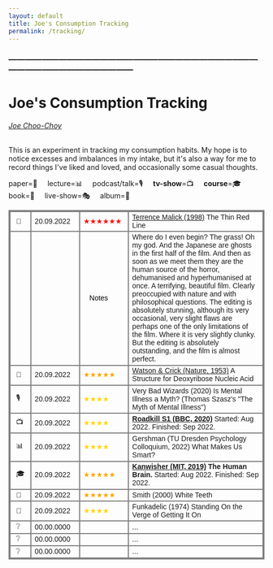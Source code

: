 ```yaml
---
layout: default
title: Joe's Consumption Tracking
permalink: /tracking/
---
```

<!-- <h1 class="mt-5" itemprop="name headline">{{ page.title | escape }}</h1> -->
<!-- <a href="#test_linked_text">Test link.</a> -->

### —————————————————————————————————————————————
# Joe's Consumption Tracking
<i><a href="https://jchooch.github.io/"> Joe Choo-Choy </a></i>
<br>
<br>

This is an experiment in tracking my consumption habits. My hope is to notice excesses and imbalances in my intake, but it's also a way for me to record things I've liked and loved, and occasionally some casual thoughts. 

paper=📄 &nbsp;&nbsp;&nbsp;
lecture=📊 &nbsp;&nbsp;&nbsp;
podcast/talk=🎙️ &nbsp;&nbsp;&nbsp;
<b>tv-show</b>=📺 &nbsp;&nbsp;&nbsp;
<b>course</b>=🎓 &nbsp;&nbsp;&nbsp;
book=📖 &nbsp;&nbsp;&nbsp;
live-show=🎭 &nbsp;&nbsp;&nbsp;
album=💽 &nbsp;&nbsp;&nbsp;
<br>

<html>
<style>
table, th, td {
  border: 2px solid gray;
  border-collapse: collapse;
}
</style>

<table class="mt-3" style="font-family:tahoma,sans-serif; font-size:14px;">
      <tr>
      	<td>&nbsp;🎥&nbsp;</td>
        <td style="min-width:80px">20.09.2022</td>
        <td style="min-width:80px;color:red;"> ★★★★★★ </td>
        <td><a href="https://www.imdb.com/title/tt0120863/">Terrence Malick (1998)</a> The Thin Red Line </td>
      </tr>
      <tr> 
      	<td></td>
      	<td style="min-width:80px"></td>
	    <td style="min-width:80px;color:black;">&nbsp;&nbsp; Notes</td>
      	<td>Where do I even begin? The grass! Oh my god. And the Japanese are ghosts in the first half of the film. And then as soon as we meet them they are the human source of the horror, dehumanised and hyperhumanised at once. A terrifying, beautiful film. Clearly preoccupied with nature and with philosophical questions. The editing is absolutely stunning, although its very occasional, very slight flaws are perhaps one of the only limitations of the film. Where it is very slightly clunky. But the editing is absolutely outstanding, and the film is almost perfect.</td>
      </tr>
      <tr>
      	<td>&nbsp;📄&nbsp;</td>
        <td style="min-width:80px">20.09.2022</td>
        <td style="min-width:80px;color:orange;">★★★★★</td>
        <td> <a href="https://dosequis.colorado.edu/Courses/MethodsLogic/papers/WatsonCrick1953.pdf">Watson & Crick (Nature, 1953)</a> A Structure for Deoxyribose Nucleic Acid </td>
      </tr>
      <tr>
      	<td>&nbsp;🎙️&nbsp;</td>
        <td style="min-width:80px">20.09.2022</td>
        <td style="min-width:80px;color:gold;">★★★★</td>
        <td> Very Bad Wizards (2020) Is Mental Illness a Myth? (Thomas Szasz's "The Myth of Mental Illness") </td>
      </tr>
      <tr>
      	<td>&nbsp;📺&nbsp;</td>
        <td style="min-width:80px">20.09.2022</td>
        <td style="min-width:80px;color:gold;">★★★★</td>
        <td> <b><a href="https://www.imdb.com/title/tt10846250/">Roadkill S1 (BBC, 2020)</a></b> Started: Aug 2022. Finished: Sep 2022. </td>
      </tr>
      <tr>
      	<td>&nbsp;📊&nbsp;</td>
        <td style="min-width:80px">20.09.2022</td>
        <td style="min-width:80px;color:gold;">★★★★</td>
        <td>  Gershman (TU Dresden Psychology Colloquium, 2022) What Makes Us Smart? </td>
      </tr>
      <tr>
      	<td>&nbsp;🎓&nbsp;</td>
        <td style="min-width:80px">20.09.2022</td>
        <td style="min-width:80px;color:orange;">★★★★★</td>
        <td> <b><a href="https://www.youtube.com/playlist?list=PLUl4u3cNGP60IKRN_pFptIBxeiMc0MCJP">Kanwisher (MIT, 2019)</a> The Human Brain. </b>Started: Aug 2022. Finished: Sep 2022.</td>
      </tr>
      <tr>
      	<td>&nbsp;📖&nbsp;</td>
        <td style="min-width:80px">20.09.2022</td>
        <td style="min-width:80px;color:orange;">★★★★★</td>
        <td> Smith (2000) White Teeth </td>
      </tr>
      <tr>
      	<td>&nbsp;💽&nbsp;</td>
        <td style="min-width:80px">20.09.2022</td>
        <td style="min-width:80px;color:gold;">★★★★</td>
        <td>Funkadelic (1974) Standing On the Verge of Getting It On </td>
      </tr>
      <tr>
      	<td>&nbsp;❔&nbsp;</td>
        <td style="min-width:80px">00.00.0000</td>
        <td style="min-width:80px;color:gold;"></td>
        <td> ... </td>
      </tr>
      <tr>
      	<td>&nbsp;❔&nbsp;</td>
        <td style="min-width:80px">00.00.0000</td>
        <td style="min-width:80px;color:gold;"></td>
        <td> ... </td>
      </tr>
      <tr>
      	<td>&nbsp;❔&nbsp;</td>
        <td style="min-width:80px">00.00.0000</td>
        <td style="min-width:80px;color:gold;"></td>
        <td> ... </td>
      </tr>
</table>
</html>

<br>
<br>

